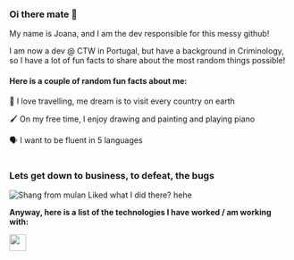 ### Oi there mate :wave:
My name is Joana, and I am the dev responsible for this messy github!

I am now a dev @ CTW in Portugal, but have a background in Criminology, so I have a lot of fun facts to share about the most random things possible!
#### Here is a couple of random fun facts about me:
:compass: I love travelling, me dream is to visit every country on earth

:paintbrush: On my free time, I enjoy drawing and painting and playing piano

:speaking_head: I want to be fluent in 5 languages


#
### Lets get down to business, to defeat, the bugs
![Shang from mulan](https://i.gifer.com/2Ixu.gif)
Liked what I did there? hehe

**Anyway, here is a list of the technologies I have worked / am working with:**

<img style="width:30px;" src="https://cdn.jsdelivr.net/gh/devicons/devicon/icons/java/java-original.svg" />
